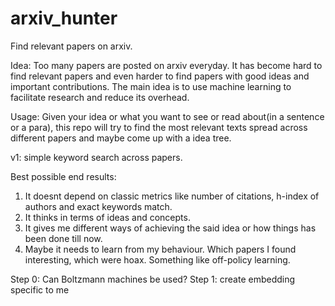 # arxiv_hunter
Find relevant papers on arxiv.

Idea: Too many papers are posted on arxiv everyday. It has become hard to find relevant papers and even harder to find papers with good ideas and important contributions. The main idea is to use machine learning to facilitate research and reduce its overhead.

Usage: Given your idea or what you want to see or read about(in a sentence or a para), this repo will try to find the most relevant texts spread across different papers and maybe come up with a idea tree. 

v1: simple keyword search across papers.

Best possible end results:
1) It doesnt depend on classic metrics like number of citations, h-index of authors and exact keywords match.
2) It thinks in terms of ideas and concepts.
3) It gives me different ways of achieving the said idea or how things has been done till now.
4) Maybe it needs to learn from my behaviour. Which papers I found interesting, which were hoax. Something like off-policy learning.


Step 0: Can Boltzmann machines be used?
Step 1: create embedding specific to me

